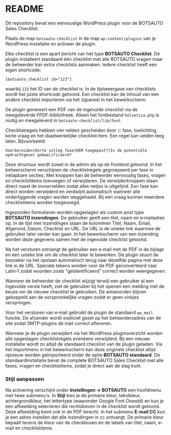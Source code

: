 # README

Dit repository bevat een eenvoudige WordPress plugin voor de BOTSAUTO Sales Checklist.

Plaats de map `botsauto-checklist` in de map `wp-content/plugins` van je WordPress installatie en activeer de plugin.

Elke checklist is een apart bericht van het type **BOTSAUTO Checklist**. De plugin installeert standaard één checklist met alle BOTSAUTO vragen maar de beheerder kan extra checklists aanmaken. Iedere checklist heeft een eigen shortcode:

```
[botsauto_checklist id="123"]
```

waarbij `123` het ID van de checklist is. In de lijstweergave van checklists wordt het juiste shortcode getoond. Een checklist kan de inhoud van een andere checklist importeren via het zijpaneel in het bewerkscherm.

De plugin genereert een PDF van de ingevulde checklist via de meegeleverde FPDF-bibliotheek. Alleen het fontbestand `helvetica.php` is nodig en meegeleverd in `botsauto-checklist/lib/font`.

Checklistregels hebben vier velden gescheiden door `|`: fase, toelichting, korte vraag en het daadwerkelijke checklist‑item. Een regel kan velden leeg laten. Bijvoorbeeld:

```
Voorbereiden|Korte uitleg fase|KEM toegepast?|Is de potentiële opdrachtgever gekwalificeerd?
```

Deze structuur wordt zowel in de admin als op de frontend getoond.
In het beheerscherm verschijnen de checklistregels gegroepeerd per fase in inklapbare secties.
Met knoppen kan de beheerder eenvoudig fases, vragen en checklistitems toevoegen of verwijderen. De verwijderknoppen staan direct naast de invoervelden zodat alles netjes is uitgelijnd. Een fase kan direct worden verwijderd en verdwijnt automatisch wanneer alle onderliggende vragen worden weggehaald. Bij een vraag kunnen meerdere checklistitems worden toegevoegd.

Ingezonden formulieren worden opgeslagen als custom post type **BOTSAUTO inzendingen**. De gebruiker geeft een titel, naam en e‑mailadres op. In de lijst met inzendingen staan de kolommen Titel, Naam, Email, Afgerond, Datum, Checklist en URL. De URL is de unieke link waarmee de gebruiker later verder kan gaan. In het bewerkscherm van een inzending worden deze gegevens samen met de ingevulde checklist getoond.

Na het versturen ontvangt de gebruiker een e‑mail met de PDF in de bijlage en een unieke link om de checklist later te bewerken. De plugin stuurt de bezoeker na het opslaan automatisch terug naar dezelfde pagina met deze link in de URL. Speciale tekens worden voor de PDF geconverteerd naar Latin‑1 zodat woorden zoals "geïdentificeerd" correct worden weergegeven.

Wanneer de beheerder de checklist wijzigt terwijl een gebruiker al een ingevulde versie heeft, ziet de gebruiker bij het openen een melding met de keuze om de nieuwe checklist te gebruiken. De antwoorden blijven gekoppeld aan de oorspronkelijke vragen zodat er geen vinkjes verspringen.

Voor het versturen van e‑mail gebruikt de plugin de standaard `wp_mail` functie. De afzender wordt expliciet gezet op het beheerdersadres van de site zodat SMTP-plugins de mail correct afleveren.

Wanneer je de plugin verwijdert via het WordPress pluginoverzicht worden alle opgeslagen checklistregels eveneens verwijderd. Bij een nieuwe installatie wordt zo altijd de standaard checklist van de plugin geladen. Via het importmenu in het bewerkscherm kan deze originele checklist altijd opnieuw worden geïmporteerd onder de optie **BOTSAUTO standaard**.
De standaardinstallatie bevat de complete BOTSAUTO Sales Checklist met alle fases, vragen en checklistitems, zodat je direct aan de slag kunt.

### Stijl aanpassen

Na activering verschijnt onder **Instellingen → BOTSAUTO** een hoofdmenu met twee submenu's. In **Stijl** kies je de primaire kleur, tekstkleur, achtergrondkleur, het lettertype (waaronder Google Font *Oswald*) en kun je een afbeelding selecteren die rechtsboven in de checklist wordt getoond. Deze afbeelding komt ook in de PDF terecht. In het submenu **E-mail CC** kun je een adres instellen dat alle inzendingen in cc ontvangt.
De primaire kleur bepaalt tevens de kleur van de checkboxen en de labels van titel, naam, e-mail en checklistitems.
